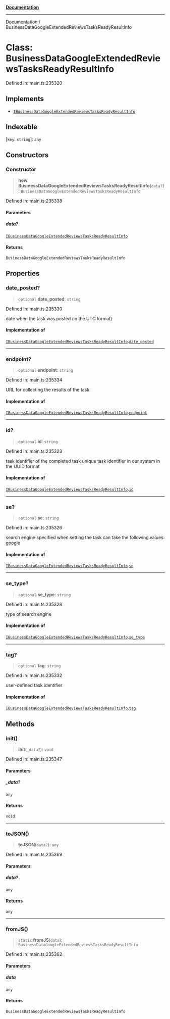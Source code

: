 [**Documentation**](../README.md)

***

[Documentation](../README.md) / BusinessDataGoogleExtendedReviewsTasksReadyResultInfo

# Class: BusinessDataGoogleExtendedReviewsTasksReadyResultInfo

Defined in: main.ts:235320

## Implements

- [`IBusinessDataGoogleExtendedReviewsTasksReadyResultInfo`](../interfaces/IBusinessDataGoogleExtendedReviewsTasksReadyResultInfo.md)

## Indexable

\[`key`: `string`\]: `any`

## Constructors

### Constructor

> **new BusinessDataGoogleExtendedReviewsTasksReadyResultInfo**(`data?`): `BusinessDataGoogleExtendedReviewsTasksReadyResultInfo`

Defined in: main.ts:235338

#### Parameters

##### data?

[`IBusinessDataGoogleExtendedReviewsTasksReadyResultInfo`](../interfaces/IBusinessDataGoogleExtendedReviewsTasksReadyResultInfo.md)

#### Returns

`BusinessDataGoogleExtendedReviewsTasksReadyResultInfo`

## Properties

### date\_posted?

> `optional` **date\_posted**: `string`

Defined in: main.ts:235330

date when the task was posted (in the UTC format)

#### Implementation of

[`IBusinessDataGoogleExtendedReviewsTasksReadyResultInfo`](../interfaces/IBusinessDataGoogleExtendedReviewsTasksReadyResultInfo.md).[`date_posted`](../interfaces/IBusinessDataGoogleExtendedReviewsTasksReadyResultInfo.md#date_posted)

***

### endpoint?

> `optional` **endpoint**: `string`

Defined in: main.ts:235334

URL for collecting the results of the task

#### Implementation of

[`IBusinessDataGoogleExtendedReviewsTasksReadyResultInfo`](../interfaces/IBusinessDataGoogleExtendedReviewsTasksReadyResultInfo.md).[`endpoint`](../interfaces/IBusinessDataGoogleExtendedReviewsTasksReadyResultInfo.md#endpoint)

***

### id?

> `optional` **id**: `string`

Defined in: main.ts:235323

task identifier of the completed task
unique task identifier in our system in the UUID format

#### Implementation of

[`IBusinessDataGoogleExtendedReviewsTasksReadyResultInfo`](../interfaces/IBusinessDataGoogleExtendedReviewsTasksReadyResultInfo.md).[`id`](../interfaces/IBusinessDataGoogleExtendedReviewsTasksReadyResultInfo.md#id)

***

### se?

> `optional` **se**: `string`

Defined in: main.ts:235326

search engine specified when setting the task
can take the following values: google

#### Implementation of

[`IBusinessDataGoogleExtendedReviewsTasksReadyResultInfo`](../interfaces/IBusinessDataGoogleExtendedReviewsTasksReadyResultInfo.md).[`se`](../interfaces/IBusinessDataGoogleExtendedReviewsTasksReadyResultInfo.md#se)

***

### se\_type?

> `optional` **se\_type**: `string`

Defined in: main.ts:235328

type of search engine

#### Implementation of

[`IBusinessDataGoogleExtendedReviewsTasksReadyResultInfo`](../interfaces/IBusinessDataGoogleExtendedReviewsTasksReadyResultInfo.md).[`se_type`](../interfaces/IBusinessDataGoogleExtendedReviewsTasksReadyResultInfo.md#se_type)

***

### tag?

> `optional` **tag**: `string`

Defined in: main.ts:235332

user-defined task identifier

#### Implementation of

[`IBusinessDataGoogleExtendedReviewsTasksReadyResultInfo`](../interfaces/IBusinessDataGoogleExtendedReviewsTasksReadyResultInfo.md).[`tag`](../interfaces/IBusinessDataGoogleExtendedReviewsTasksReadyResultInfo.md#tag)

## Methods

### init()

> **init**(`_data?`): `void`

Defined in: main.ts:235347

#### Parameters

##### \_data?

`any`

#### Returns

`void`

***

### toJSON()

> **toJSON**(`data?`): `any`

Defined in: main.ts:235369

#### Parameters

##### data?

`any`

#### Returns

`any`

***

### fromJS()

> `static` **fromJS**(`data`): `BusinessDataGoogleExtendedReviewsTasksReadyResultInfo`

Defined in: main.ts:235362

#### Parameters

##### data

`any`

#### Returns

`BusinessDataGoogleExtendedReviewsTasksReadyResultInfo`
